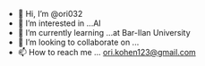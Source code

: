- 👋 Hi, I’m @ori032
- 👀 I’m interested in ...AI
- 🌱 I’m currently learning ...at Bar-Ilan University
- 💞️ I’m looking to collaborate on ...
- 📫 How to reach me ... ori.kohen123@gmail.com

<!---
ori032/ori032 is a ✨ special ✨ repository because its `README.md` (this file) appears on your GitHub profile.
You can click the Preview link to take a look at your changes.
--->
